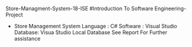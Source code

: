 Store-Managment-System-18-ISE
#Introduction To Software Engineering-Project 
* Store Management System 
Language : C#
Software : Visual Studio
Database: Visua Studio Local Database 
See Report For Further assistance